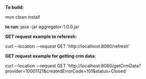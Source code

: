 **To build:**

mvn clean install

**to run:**
java  -jar aggregator-1.0.0.jar

**GET request example to referesh:**

curl --location --request GET 'http://localhost:8080/refresh'

**GET request example for getting crm data:**

curl --location --request GET 'http://localhost:8080/getCrmData?provider=10001121&createdErrorCode=101&status=Closed'
